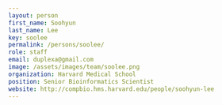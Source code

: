 ```yaml
---
layout: person
first_name: Soohyun
last_name: Lee
key: soolee
permalink: /persons/soolee/
role: staff
email: duplexa@gmail.com
image: /assets/images/team/soolee.png
organization: Harvard Medical School
position: Senior Bioinformatics Scientist
website: http://compbio.hms.harvard.edu/people/soohyun-lee
---
```

